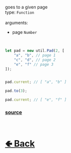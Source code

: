 goes to a given page<br>
type: `Function`<br><br>
arguments:
- page `Number`
<br>

```js
let pad = new util.Pad(2, [ 
    "a", "b", // page 1
    "c", "d", // page 2
    "e", "f" // page 3
]);


pad.current; // [ "a", "b" ]

pad.to(3);

pad.current; // [ "e", "f" ]
```

### [source](https://github.com/paigeroid/noscord.js/blob/main/src/Services/UtilService/custard/Pad.js)


<br> <h1> [🢀 Back](https://github.com/paigeroid/noscord.js/wiki/Util.Pad) </h1>